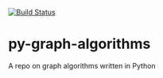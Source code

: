 [![Build Status](https://travis-ci.com/deanagan/py-graph-algorithms/py-graph-algorithms.svg?branch=master)](https://travis-ci.com/deanagan/py-graph-algorithms)


# py-graph-algorithms
A repo on graph algorithms written in Python
